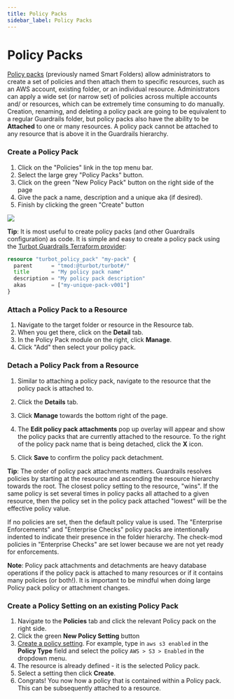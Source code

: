 ```yaml
---
title: Policy Packs
sidebar_label: Policy Packs
---
```


# Policy Packs

[Policy packs](concepts/resources/policy-packs) (previously named Smart Folders) 
allow administrators to create a set of policies and then attach them to specific 
resources, such as an AWS account, existing folder, or an individual resource. 
Administrators can apply a wide set (or narrow set) of policies across multiple 
accounts and/ or resources, which can be extremely time consuming to do manually. 
Creation, renaming, and deleting a policy pack are going to be equivalent to a 
regular Guardrails folder, but policy packs also have the ability to be **Attached** 
to one or many resources. A policy pack cannot be attached to any resource that 
is above it in the Guardrails hierarchy.

### Create a Policy Pack
1. Click on the "Policies" link in the top menu bar.
1. Select the large grey "Policy Packs" button.
1. Click on the green "New Policy Pack" button on the right side of the page
1. Give the pack a name, description and a unique aka (if desired).
1. Finish by clicking the green "Create" button

![](/images/docs/guardrails/policies-page.png)

**Tip**: It is most useful to create policy packs (and other Guardrails configuration) 
as code. It is simple and easy to create a policy pack using the 
[Turbot Guardrails Terraform provider](https://registry.terraform.io/providers/turbot/turbot/latest/docs):

```tf
resource "turbot_policy_pack" "my-pack" {
  parent      = "tmod:@turbot/turbot#/"
  title       = "My policy pack name"
  description = "My policy pack description"
  akas        = ["my-unique-pack-v001"]
}
```

### Attach a Policy Pack to a Resource

1. Navigate to the target folder or resource in the Resource tab.
2. When you get there, click on the **Detail** tab.
3. In the Policy Pack module on the right, click **Manage**.
4. Click "Add" then select your policy pack.

### Detach a Policy Pack from a Resource

1. Similar to attaching a policy pack, navigate to the resource that the policy
   pack is attached to.

2. Click the **Details** tab.

3. Click **Manage** towards the bottom right of the page.

4. The **Edit policy pack attachments** pop up overlay will appear and show the
   policy packs that are currently attached to the resource. To the right of
   the policy pack name that is being detached, click the **X** icon.

5. Click **Save** to confirm the policy pack detachment.

**Tip**: The order of policy pack attachments matters. Guardrails resolves policies
by starting at the resource and ascending the resource hierarchy towards the
root. The closest policy setting to the resource, "wins". If the same policy is
set several times in policy packs all attached to a given resource, then the
policy set in the policy pack attached "lowest" will be the effective policy
value.

If no policies are set, then the default policy value is used. The "Enterprise
Enforcements" and "Enterprise Checks" policy packs are intentionally indented
to indicate their presence in the folder hierarchy. The check-mod policies in
"Enterprise Checks" are set lower because we are not yet ready for enforcements.

**Note**: Policy pack attachments and detachments are heavy database operations
if the policy pack is attached to many resources or if it contains many
policies (or both!). It is important to be mindful when doing large Policy pack
policy or attachment changes.

### Create a Policy Setting on an existing Policy Pack

1. Navigate to the **Policies** tab and click the relevant Policy pack on the
   right side.
2. Click the green **New Policy Setting** button
3. [Create a policy setting](concepts/policies/values-settings#policy-settings).
   For example, type in `aws s3 enabled` in the **Policy Type** field and select
   the policy `AWS > S3 > Enabled` in the dropdown menu.
4. The resource is already defined - it is the selected Policy pack.
5. Select a setting then click **Create**.
6. Congrats! You now how a policy that is contained within a Policy pack. This
   can be subsequently attached to a resource.

